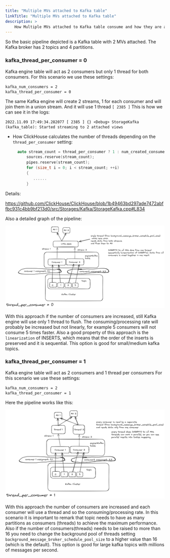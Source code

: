 ```yaml
---
title: "Multiple MVs attached to Kafka table"
linkTitle: "Multiple MVs attached to Kafka table"
description: >
    How Multiple MVs attached to Kafka table consume and how they are affected by kafka_num_consumers/kafka_thread_per_consumer
---
```




So the basic pipeline depicted is a Kafka table with 2 MVs attached. The Kafka broker has 2 topics and 4 partitions. 

### kafka_thread_per_consumer = 0

Kafka engine table will act as 2 consumers but only 1 thread for both consumers. For this scenario we use these settings:

```
kafka_num_consumers = 2
kafka_thread_per_consumer = 0
```

The same Kafka engine will create 2 streams, 1 for each consumer and will join them in a union stream. And it will use 1 thread `[ 2385 ]`
This is how we can see it in the logs:

```log
2022.11.09 17:49:34.282077 [ 2385 ] {} <Debug> StorageKafka (kafka_table): Started streaming to 2 attached views
```

* How ClickHouse calculates the number of threads depending on the `thread_per_consumer` setting:

  ```c++
    auto stream_count = thread_per_consumer ? 1 : num_created_consumers;
        sources.reserve(stream_count);
        pipes.reserve(stream_count);
        for (size_t i = 0; i < stream_count; ++i)
        {
           ......
        }
  ```

Details:

https://github.com/ClickHouse/ClickHouse/blob/1b49463bd297ade7472abffbc931c4bb9bf213d0/src/Storages/Kafka/StorageKafka.cpp#L834


Also a detailed graph of the pipeline:

![thread_per_consumer0](/assets/thread_per_consumer0.png)

With this approach if the number of consumers are increased, still Kafka engine will use only 1 thread to flush. The consuming/processing rate will probably be increased but not linearly, for example 5 consumers will not consume 5 times faster. Also a good property of this approach is the `linearization` of INSERTS, which means that the order of the inserts is preserved and it is sequential. This option is good for small/medium kafka topics.


### kafka_thread_per_consumer = 1

Kafka engine table will act as 2 consumers and 1 thread per consumers For this scenario we use these settings:

```
kafka_num_consumers = 2
kafka_thread_per_consumer = 1
```

Here the pipeline works like this:

![thread_per_consumer1](/assets/thread_per_consumer1.png)


With this approach the number of consumers are increased and each consumer will use a thread and so the consuming/processing rate. In this scenario it is important to remark that topic needs to have as many partitions as consumers (threads) to achieve the maximum performance. Also if the number of consumers(threads) needs to be raised to more than 16 you need to change the background pool of threads setting `background_message_broker_schedule_pool_size` to a higher value than 16 (which is the default). This option is good for large kafka topics with millions of messages per second.
